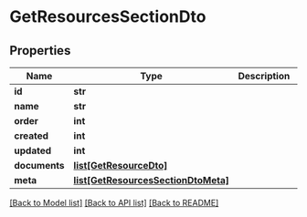 # GetResourcesSectionDto

## Properties
Name | Type | Description | Notes
------------ | ------------- | ------------- | -------------
**id** | **str** |  | [optional] 
**name** | **str** |  | [optional] 
**order** | **int** |  | [optional] 
**created** | **int** |  | [optional] 
**updated** | **int** |  | [optional] 
**documents** | [**list[GetResourceDto]**](GetResourceDto.md) |  | [optional] 
**meta** | [**list[GetResourcesSectionDtoMeta]**](GetResourcesSectionDtoMeta.md) |  | [optional] 

[[Back to Model list]](../README.md#documentation-for-models) [[Back to API list]](../README.md#documentation-for-api-endpoints) [[Back to README]](../README.md)


